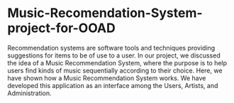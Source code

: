 # Music-Recomendation-System-project-for-OOAD

Recommendation systems are software tools and techniques providing suggestions for items to be of use to a user. In our project, we discussed the idea of a Music Recommendation System, where the purpose is to help users find kinds of music sequentially according to their choice. Here, we have shown how a Music Recommendation System works. We have developed this application as an interface among the Users, Artists, and Administration. 
